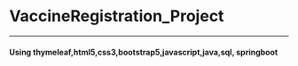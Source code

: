 # VaccineRegistration_Project
----------
#### Using  thymeleaf,html5,css3,bootstrap5,javascript,java,sql, springboot
